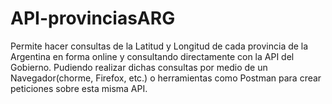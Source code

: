 # API-provinciasARG
Permite hacer consultas de la Latitud y Longitud de cada provincia de la Argentina en forma online y consultando directamente con la API del Gobierno. 
Pudiendo realizar dichas consultas por medio de un Navegador(chorme, Firefox, etc.) o herramientas como Postman para crear peticiones sobre esta misma API.
